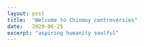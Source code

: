 ```yaml
---
layout: post
title:  "Welcome to Chinmoy controversies"
date:   2020-06-25
excerpt: "aspiring humanity soulful"
---
```


